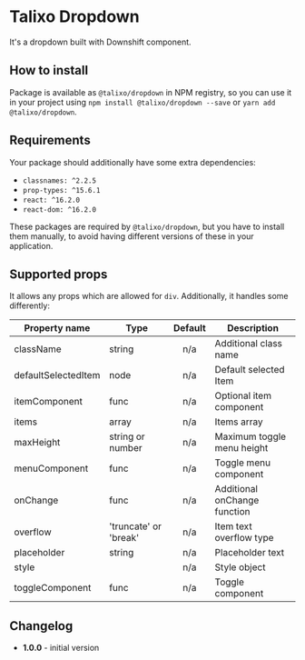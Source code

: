 # Talixo Dropdown

It's a dropdown built with Downshift component.

## How to install

Package is available as `@talixo/dropdown` in NPM registry, so you can use it in your project
using `npm install @talixo/dropdown --save` or `yarn add @talixo/dropdown`.

## Requirements

Your package should additionally have some extra dependencies:

- `classnames: ^2.2.5`
- `prop-types: ^15.6.1`
- `react: ^16.2.0`
- `react-dom: ^16.2.0`

These packages are required by `@talixo/dropdown`, but you have to install them manually,
to avoid having different versions of these in your application.

## Supported props

It allows any props which are allowed for `div`. Additionally, it handles some differently:

Property name       | Type                  | Default | Description
--------------------|-----------------------|:-------:|--------------------------------
className           | string                | n/a     |	Additional class name
defaultSelectedItem | node                  | n/a     |	Default selected Item
itemComponent       | func                  | n/a     |	Optional item component
items               | array	                | n/a     |	Items array
maxHeight           | string or number      | n/a     |	Maximum toggle menu height
menuComponent       | func                  | n/a     |	Toggle menu component
onChange            | func                  | n/a     |	Additional onChange function
overflow            | 'truncate' or 'break' | n/a     |	Item text overflow type
placeholder         | string                | n/a     |	Placeholder text
style               |  	                    | n/a     |	Style object
toggleComponent     | func                  | n/a     |	Toggle component

## Changelog

- **1.0.0** - initial version
